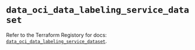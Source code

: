 # `data_oci_data_labeling_service_dataset`

Refer to the Terraform Registory for docs: [`data_oci_data_labeling_service_dataset`](https://registry.terraform.io/providers/oracle/oci/6.18.0/docs/data-sources/data_labeling_service_dataset).
